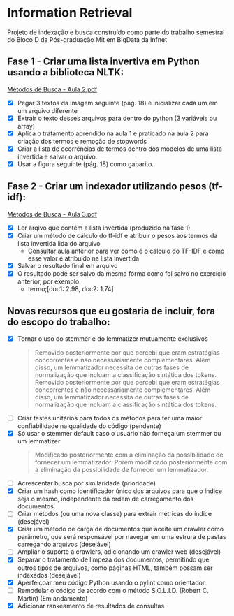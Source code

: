 # Information Retrieval
Projeto de indexação e busca construído como parte do trabalho semestral do Bloco D da Pós-graduação Mit em BigData da Infnet

## Fase 1 - Criar uma lista invertiva em Python usando a biblioteca NLTK:
[Métodos de Busca - Aula 2.pdf](https://github.com/raulsenaferreira/Talks-and-Presentations/blob/master/Infnet/information_retrieval/M%C3%A9todos%20de%20busca%20-%20Aula%202.pdf)

- [x] Pegar 3 textos da imagem seguinte (pág. 18) e inicializar cada um em um arquivo diferente
- [x] Extrair o texto desses arquivos para dentro do python (3 variáveis ou array)
- [x] Aplica o tratamento aprendido na aula 1 e praticado na aula 2 para criação dos termos e remoção de stopwords
- [x] Criar a lista de ocorrências de termos dentro dos modelos de uma lista invertida e salvar o arquivo.
- [x] Usar a figura seguinte (pág. 18) como gabarito.

## Fase 2 - Criar um indexador utilizando pesos (tf-idf):
[Métodos de Busca - Aula 3.pdf](https://github.com/raulsenaferreira/Talks-and-Presentations/blob/master/Infnet/information_retrieval/M%C3%A9todos%20de%20busca%20-%20Aula%203.pdf)

- [x] Ler arqivo que contém a lista invertida (produzido na fase 1)
- [x] Criar um método de cálculo do tf-idf e atribuir o pesos aos termos da lista invertida lida do arquivo 
    - Consultar aula anterior para ver como é o cálculo do TF-IDF e como esse valor é atribuído na lista invertida
- [x] Salvar o resultado final em arquivo
- [x] O resultado pode ser salvo da mesma forma como foi salvo no exercício anterior, por exemplo:
    - termo;[doc1: 2.98, doc2: 1.74]


## Novas recursos que eu gostaria de incluir, fora do escopo do trabalho:
* [x] Tornar o uso do stemmer e do lemmatizer mutuamente exclusivos 
    > Removido posteriormente por que percebi que eram estratégias concorrentes e não necessariamente complementares. Além disso, um
    lemmatizador necessita de outras fases de normalização que incluam a classificação sintática dos tokens. Removido posteriormente por
    que percebi que eram estratégias concorrentes e não necessariamente complementares. Além disso, um lemmatizador
    necessita de outras fases de normalização que incluam a classificação sintática dos tokens.
* [ ] Criar testes unitários para todos os métodos para ter uma maior confiabilidade na qualidade do código (pendente)
* [x] Só usar o stemmer default caso o usuário não forneça um stemmer ou um lemmatizer 
    > Modificado posteriormente com a eliminação da possibilidade de
    > fornecer um lemmatizador. Porém modificado posteriormente com a
    > eliminação da possibilidade de fornecer um lemmatizador.
* [ ] Acrescentar busca por similaridade (prioridade)
* [x] Criar um hash como identificador único dos arquivos para que o índice seja o mesmo, independente da ordem de carregamento dos documentos
* [ ] Criar métodos (ou uma nova classe) para extrair métricas do índice (desejável)
* [x] Criar um método de carga de documentos que aceite um crawler como parâmetro, que será responsável por navegar em uma estrura de pastas
   carregando arquivos (desejável)
* [ ] Ampliar o suporte a crawlers, adicionando um crawler web (desejável)
* [x] Separar o tratamento de limpeza dos documentos, permitindo que outros tipos de arquivos, como páginas HTML, também possam ser
  indexados (desejável)
* [x] Aperfeiçoar meu código Python usando o pylint como orientador.
* [ ] Remodelar o código de acordo com o método S.O.L.I.D. (Robert C. Martin) (Em andamento)
* [x] Adicionar rankeamento de resultados de consultas
